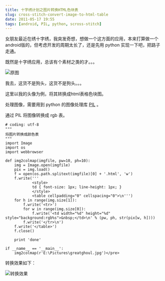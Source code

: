 ```yaml
---
title: 十字绣计划之图片转换HTML色块表
slug: cross-stitch-convert-image-to-html-table
date: 2011-05-17 19:55
tags: [android, PIL, python, scross-stitch]
---
```


女朋友最近在绣十字绣，我突发奇想，想做一个这方面的应用，本来打算做一个android版的，但考虑开发的周期太长了，还是先用 python 实现一下吧，把路子走通。

既然是十字绣应用，总该有个素材之类的才。。。

![原图](http://pic.yupoo.com/greatghoul_v/B3UGdYui/dhKrp.jpg)

我去，这货不是狗头，这货不是狗头。。。

这里以我的头像为例，将其转换成html表格色块图。

处理图像，需要用到 python 的图像处理库 [PIL] 。

通过 PIL 将图像转换成 rgb 表。

    # coding: utf-8
    """
    将图片转换成颜色表
    """
    import Image
    import os
    import webbrowser

    def img2colmap(imgfile, pw=10, ph=10):
        img = Image.open(imgfile)
        pix = img.load()
        f = open(os.path.splitext(imgfile)[0] + '.html', 'w')
        f.write('''
                <style>
                td { font-size: 1px; line-height: 1px; }
                </style>
                <table cellpadding="0" cellspacing="0">\n''')
        for h in range(img.size[1]):
            f.write('<tr>')
            for w in range(img.size[0]):
                f.write('<td width="%d" height="%d" style="background:rgb%s">&nbsp;</td>\n' % (pw, ph, str(pix[w, h])))
            f.write('</tr>\n')
        f.write('</table>')
        f.close()

        print 'done'

    if __name__ == '__main__':
        img2colmap(r'E:\Pictures\greatghoul.jpg')</pre>

转换效果如下：

![转换效果](http://pic.yupoo.com/greatghoul_v/B4DGtxXc/9brzK.png)

[PIL]: http://www.pythonware.com/products/pil/
